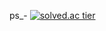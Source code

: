ps_-
[![solved.ac tier](http://mazassumnida.wtf/api/v2/generate_badge?boj=lsvk9921)](https://solved.ac/lsvk9921)
